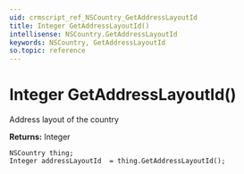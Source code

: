 ```yaml
---
uid: crmscript_ref_NSCountry_GetAddressLayoutId
title: Integer GetAddressLayoutId()
intellisense: NSCountry.GetAddressLayoutId
keywords: NSCountry, GetAddressLayoutId
so.topic: reference
---
```


# Integer GetAddressLayoutId()

Address layout of the country

**Returns:** Integer

```crmscript
NSCountry thing;
Integer addressLayoutId  = thing.GetAddressLayoutId();
```

